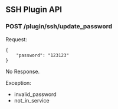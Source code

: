 ## SSH Plugin API

### POST /plugin/ssh/update_password

Request:

    {
        "password": "123123"
    }

No Response.

Exception:

* invalid_password
* not_in_service
